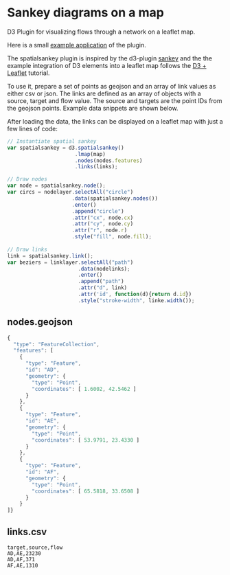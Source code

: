 Sankey diagrams on a map
========================
D3 Plugin for visualizing flows through a network on a leaflet map.

Here is a small [example application](http://bl.ocks.org/yellowcap/18b7242e798fbfc1f173) of the plugin.

The spatialsankey plugin is inspired by the d3-plugin [sankey](https://github.com/d3/d3-plugins/tree/master/sankey) and the the example integration of D3 elements into a leaflet map follows the [D3 + Leaflet](http://bost.ocks.org/mike/leaflet/) tutorial.

To use it, prepare a set of points as geojson and an array of link values as either csv or json. The links are defined as an array of objects with a source, target and flow value. The source and targets are the point IDs from the geojson points. Example data snippets are shown below.

After loading the data, the links can be displayed on a leaflet map with just a few lines of code:

```js
// Instantiate spatial sankey
var spatialsankey = d3.spatialsankey()
                      .lmap(map)
                      .nodes(nodes.features)
                      .links(links);

// Draw nodes
var node = spatialsankey.node();
var circs = nodelayer.selectAll("circle")
                     .data(spatialsankey.nodes())
                     .enter()
                     .append("circle")
                     .attr("cx", node.cx)
                     .attr("cy", node.cy)
                     .attr("r", node.r)
                     .style("fill", node.fill);
                     
// Draw links
link = spatialsankey.link();
var beziers = linklayer.selectAll("path")
                       .data(nodelinks);
                       .enter()
                       .append("path")
                       .attr("d", link)
                       .attr('id', function(d){return d.id})
                       .style("stroke-width", linke.width());
```

nodes.geojson
--------------------
```js
{
  "type": "FeatureCollection",
  "features": [
    {
      "type": "Feature",
      "id": "AD",
      "geometry": {
        "type": "Point",
        "coordinates": [ 1.6002, 42.5462 ]
      }
    },
    {
      "type": "Feature",
      "id": "AE",
      "geometry": {
        "type": "Point",
        "coordinates": [ 53.9791, 23.4330 ]
      }
    },
    {
      "type": "Feature",
      "id": "AF",
      "geometry": {
        "type": "Point",
        "coordinates": [ 65.5818, 33.6508 ]
      }
    }
]}
```

links.csv
-----------
```
target,source,flow
AD,AE,23230
AD,AF,371
AF,AE,1310
```
